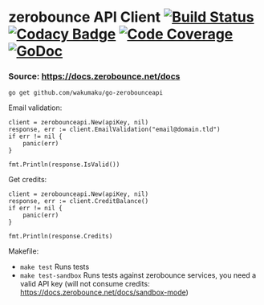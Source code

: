 # zerobounce API Client [![Build Status](https://travis-ci.org/wakumaku/go-zerobounceapi.svg?branch=master)](https://travis-ci.org/wakumaku/go-zerobounceapi) [![Codacy Badge](https://api.codacy.com/project/badge/Grade/9b66f7d42dcb413bbf96f8f4d1471020)](https://www.codacy.com/app/wakumaku/go-zerobounceapi?utm_source=github.com&amp;utm_medium=referral&amp;utm_content=wakumaku/go-zerobounceapi&amp;utm_campaign=Badge_Grade) [![Code Coverage](https://scrutinizer-ci.com/g/wakumaku/go-zerobounceapi/badges/coverage.png?b=master)](https://scrutinizer-ci.com/g/wakumaku/go-zerobounceapi/?branch=master) [![GoDoc](https://godoc.org/github.com/wakumaku/go-zerobounceapi?status.svg)](https://godoc.org/github.com/wakumaku/go-zerobounceapi)
### Source: https://docs.zerobounce.net/docs

```
go get github.com/wakumaku/go-zerobounceapi
```

Email validation:
```
client = zerobounceapi.New(apiKey, nil)
response, err := client.EmailValidation("email@domain.tld")
if err != nil {
    panic(err)
}

fmt.Println(response.IsValid())
```

Get credits:
```
client = zerobounceapi.New(apiKey, nil)
response, err := client.CreditBalance()
if err != nil {
    panic(err)
}

fmt.Println(response.Credits)
```

Makefile:
* `make test` Runs tests
* `make test-sandbox` Runs tests against zerobounce services, you need a valid API key (will not consume credits: https://docs.zerobounce.net/docs/sandbox-mode)
